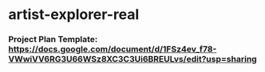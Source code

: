 # artist-explorer-real

### Project Plan Template: https://docs.google.com/document/d/1FSz4ev_f78-VWwiVV6RG3U66WSz8XC3C3Ui6BREULvs/edit?usp=sharing ###
